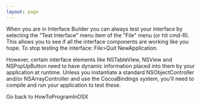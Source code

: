 ```yaml
---
layout: page
---
```




When you are in Interface Builder you can always test your interface by selecting the "Test Interface" menu item of the "File" menu (or hit cmd-R).  This allows you to see if all the interface components are working like you hope.
To stop testing the interface: File>Quit NewApplication.

However, certain interface elements like NSTableView, NSView and NSPopUpButton need to have dynamic information placed into them by your application at runtime. Unless you instantiate a standard NSObjectController and/or NSArrayController and use the CocoaBindings system, you'll need to compile and run your application to test these.

Go back to HowToProgramInOSX
